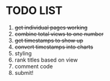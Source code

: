 # TODO LIST

1. ~~get individual pages working~~
3. ~~combine total views to one number~~
2. ~~get timestamps to show up~~
3. ~~convert timestamps into charts~~
4. styling
5. rank titles based on view
6. comment code
7. submit!